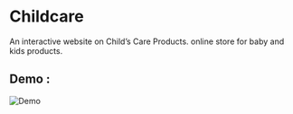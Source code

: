 # Childcare
An interactive website on Child’s Care Products. online store for baby and kids products.

## Demo :

![Demo](childcare.gif)
